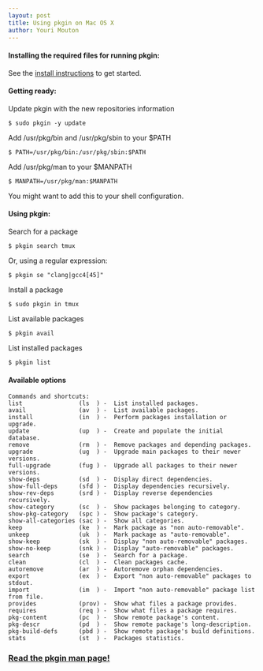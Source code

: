 ```yaml
---
layout: post
title: Using pkgin on Mac OS X
author: Youri Mouton
---
```


#### Installing the required files for running pkgin:

See the [install instructions](http://saveosx.org/download-and-install/) to get started.

#### Getting ready:     

Update pkgin with the new repositories information     

`$ sudo pkgin -y update`

Add /usr/pkg/bin and /usr/pkg/sbin to your $PATH   

`$ PATH=/usr/pkg/bin:/usr/pkg/sbin:$PATH`     

Add /usr/pkg/man to your $MANPATH    

`$ MANPATH=/usr/pkg/man:$MANPATH`    

You might want to add this to your shell configuration.

#### Using pkgin:

Search for a package       

`$ pkgin search tmux`  

Or, using a regular expression:

`$ pkgin se "clang|gcc4[45]"`

Install a package       

`$ sudo pkgin in tmux`      

List available packages     

`$ pkgin avail`      

List installed packages      

`$ pkgin list`      

#### Available options

	Commands and shortcuts:
	list                (ls  ) -  List installed packages.
	avail               (av  ) -  List available packages.
	install             (in  ) -  Perform packages installation or upgrade.
	update              (up  ) -  Create and populate the initial database.
	remove              (rm  ) -  Remove packages and depending packages.
	upgrade             (ug  ) -  Upgrade main packages to their newer versions.
	full-upgrade        (fug ) -  Upgrade all packages to their newer versions.
	show-deps           (sd  ) -  Display direct dependencies.
	show-full-deps      (sfd ) -  Display dependencies recursively.
	show-rev-deps       (srd ) -  Display reverse dependencies recursively.
	show-category       (sc  ) -  Show packages belonging to category.
	show-pkg-category   (spc ) -  Show package's category.
	show-all-categories (sac ) -  Show all categories.
	keep                (ke  ) -  Mark package as "non auto-removable".
	unkeep              (uk  ) -  Mark package as "auto-removable".
	show-keep           (sk  ) -  Display "non auto-removable" packages.
	show-no-keep        (snk ) -  Display "auto-removable" packages.
	search              (se  ) -  Search for a package.
	clean               (cl  ) -  Clean packages cache.
	autoremove          (ar  ) -  Autoremove orphan dependencies.
	export              (ex  ) -  Export "non auto-removable" packages to stdout.
	import              (im  ) -  Import "non auto-removable" package list from file.
	provides            (prov) -  Show what files a package provides.
	requires            (req ) -  Show what files a package requires.
	pkg-content         (pc  ) -  Show remote package's content.
	pkg-descr           (pd  ) -  Show remote package's long-description.
	pkg-build-defs      (pbd ) -  Show remote package's build definitions.
	stats               (st  ) -  Packages statistics.

### [Read the pkgin man page!](http://saveosx.org/man/)     

